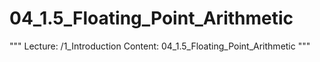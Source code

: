# 04_1.5_Floating_Point_Arithmetic

"""
Lecture: /1_Introduction
Content: 04_1.5_Floating_Point_Arithmetic
"""

